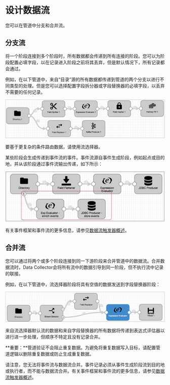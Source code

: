 # 设计数据流

您可以在管道中分支和合并流。

## 分支流

将一个阶段连接到多个阶段时，所有数据都会传递到所有连接的阶段。您可以为阶段配置必填字段，以在记录进入阶段之前将其丢弃，但是默认情况下，所有记录都会通过。

例如，在以下管道中，来自“目录”源的所有数据都传递到管道的两个分支以进行不同类型的处理。但是您可以选择配置字段拆分器或字段替换器的必填字段，以丢弃不需要的任何记录。

![img](imgs/ReplicatingStreams.png)

要基于更复杂的条件路由数据，请使用流选择器。

某些阶段会生成传递到事件流的事件。事件流源自事件生成阶段，例如起点或目的地，并从该阶段通过事件流输出传递，如下所示：

![img](imgs/BranchEventStream.png)

有关事件框架和事件流的更多信息，请参见[数据流触发器概述](https://streamsets.com/documentation/controlhub/latest/help/datacollector/UserGuide/Event_Handling/EventFramework-Title.html#concept_cph_5h4_lx)。

## 合并流

您可以通过将两个或多个阶段连接到同一下游阶段来合并管道中的数据流。合并数据流时，Data Collector会将所有流中的数据引导到同一阶段，但不执行流中记录的联接。

例如，在以下管道中，流选择器阶段将具有空值的数据发送到字段替换器阶段：

![img](imgs/MergingStreams.png)

来自流选择器默认流的数据和来自字段替换器的所有数据将传递到表达式评估器以进行进一步处理，但顺序不特定且没有记录合并。

**重要：**管道验证不会阻止重复数据。为避免将重复数据写入目标，请配置管道逻辑以删除重复数据或防止生成重复数据。

请注意，您无法将事件流与数据流合并。事件记录必须从事件生成阶段流到目的地或执行者，而不能与数据流合并。有关事件框架和事件流的更多信息，请参见[数据流触发器概述](https://streamsets.com/documentation/controlhub/latest/help/datacollector/UserGuide/Event_Handling/EventFramework-Title.html#concept_cph_5h4_lx)。